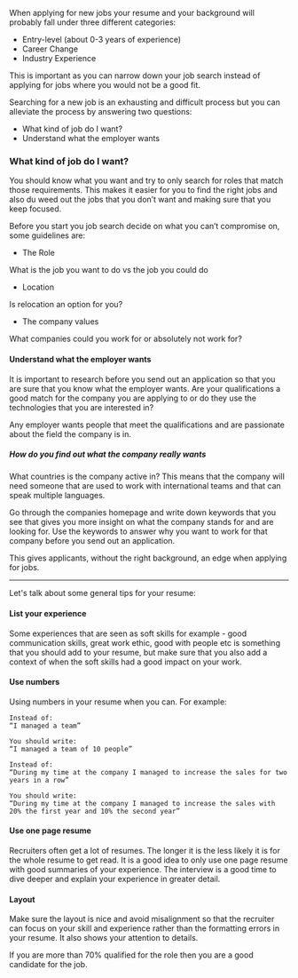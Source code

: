 When applying for new jobs your resume and your background will probably fall under three different categories:

- Entry-level (about 0-3 years of experience)
- Career Change
- Industry Experience

This is important as you can narrow down your job search instead of applying for jobs where you would not be a good fit.

Searching for a new job is an exhausting and difficult process but you can alleviate the process by answering two questions:

- What kind of job do I want?
- Understand what the employer wants

### What kind of job do I want?

You should know what you want and try to only search for roles that match those requirements.
This makes it easier for you to find the right jobs and also du weed out the jobs that you don’t want and making sure that you keep focused.

Before you start you job search decide on what you can’t compromise on, some guidelines are:

- The Role

What is the job you want to do vs the job you could do

- Location

Is relocation an option for you?

- The company values

What companies could you work for or absolutely not work for?

#### Understand what the employer wants

It is important to research before you send out an application so that you are sure that you know what the employer wants. Are your qualifications a good match for the company you are applying to or do they use the technologies that you are interested in?

Any employer wants people that meet the qualifications and are passionate about the field the company is in.

##### How do you find out what the company really wants

What countries is the company active in? This means that the company will need someone that are used to work with international teams and that can speak multiple languages.

Go through the companies homepage and write down keywords that you see that gives you more insight on what the company stands for and are looking for. Use the keywords to answer why you want to work for that company before you send out an application.

This gives applicants, without the right background, an edge when applying for jobs.

----

Let's talk about some general tips for your resume:

#### List your experience
 
Some experiences that are seen as soft skills for example -  good communication skills, great work ethic, good with people etc is something that you should add to your resume, but make sure that you also add a context of when the soft skills had a good impact on your work.

#### Use numbers
Using numbers in your resume when you can. For example:

```
Instead of:
“I managed a team”

You should write:
“I managed a team of 10 people”
```

```
Instead of:
“During my time at the company I managed to increase the sales for two years in a row”

You should write:
“During my time at the company I managed to increase the sales with 20% the first year and 10% the second year”
```

#### Use one page resume

Recruiters often get a lot of resumes. The longer it is the less likely it is for the whole resume to get read. It is a good idea to only use one page resume with good summaries of your experience. The interview is a good time to dive deeper and explain your experience in greater detail. 

#### Layout

Make sure the layout is nice and avoid misalignment so that the recruiter can focus on your skill and experience rather than the formatting errors in your resume. It also shows your attention to details.

If you are more than 70% qualified for the role then you are a good candidate for the job. 
